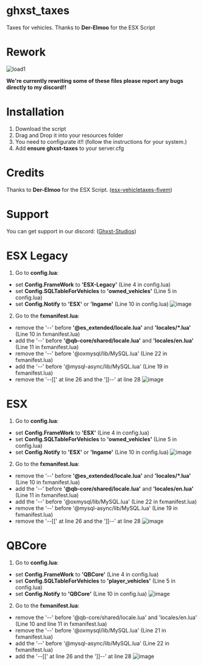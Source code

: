 # ghxst_taxes
Taxes for vehicles. Thanks to **Der-Elmoo** for the ESX Script

# Rework

![load1](https://user-images.githubusercontent.com/61068944/178812989-bf334328-982f-4434-8cb7-5fb13ce13fd9.gif)

**We're currently rewriting some of these files please report any bugs directly to my discord!!**


# Installation
1. Download the script
2. Drag and Drop it into your resources folder
4. You need to configurate it!! (follow the instructions for your system.)
5. Add **ensure ghxst-taxes** to your server.cfg

# Credits
Thanks to **Der-Elmoo** for the ESX Script. ([esx-vehicletaxes-fivem](https://github.com/Der-Elmoo/esx-vehicletaxes-fivem))

# Support
You can get support in our discord: ([Ghxst-Studios](https://discord.gg/knte6cydvM))

# ESX Legacy
1. Go to **config.lua**:
- set **Config.FrameWork** to **'ESX-Legacy'** (Line 4 in config.lua)
- set **Config.SQLTableForVehicles** to **'owned_vehicles'** (Line 5 in config.lua)
- set **Config.Notify** to **'ESX'** or **'Ingame'** (Line 10 in config.lua)
![image](https://user-images.githubusercontent.com/61068944/178944808-8b858214-cc09-48a6-b326-ddb3a56d7e8d.png)
2. Go to the **fxmanifest.lua**:
- remove the '--' before **'@es_extended/locale.lua'** and **'locales/*.lua'** (Line 10 in fxmanifest.lua)
- add the '--' before **'@qb-core/shared/locale.lua'** and **'locales/en.lua'** (Line 11 in fxmanifest.lua)
- remove the '--' before '@oxmysql/lib/MySQL.lua' (Line 22 in fxmanifest.lua)
- add the '--' before '@mysql-async/lib/MySQL.lua' (Line 19 in fxmanifest.lua)
- remove the '--[[' at line 26 and the ']]--' at line 28
![image](https://user-images.githubusercontent.com/61068944/178945405-857a9203-1424-4bc9-b2f0-0ed4839c89f8.png)

# ESX
1. Go to **config.lua**:
- set **Config.FrameWork** to **'ESX'** (Line 4 in config.lua)
- set **Config.SQLTableForVehicles** to **'owned_vehicles'** (Line 5 in config.lua)
- set **Config.Notify** to **'ESX'** or **'Ingame'** (Line 10 in config.lua)
![image](https://user-images.githubusercontent.com/61068944/178945550-3a62795c-bc0a-4b6a-8d44-3b67658d825e.png)
2. Go to the **fxmanifest.lua**:
- remove the '--' before **'@es_extended/locale.lua'** and **'locales/*.lua'** (Line 10 in fxmanifest.lua)
- add the '--' before **'@qb-core/shared/locale.lua'** and **'locales/en.lua'** (Line 11 in fxmanifest.lua)
- add the '--' before '@oxmysql/lib/MySQL.lua' (Line 22 in fxmanifest.lua)
- remove the '--' before '@mysql-async/lib/MySQL.lua' (Line 19 in fxmanifest.lua)
- remove the '--[[' at line 26 and the ']]--' at line 28
![image](https://user-images.githubusercontent.com/61068944/178945693-852ff831-7a83-44dd-8fc5-b85e8ce129b6.png)

# QBCore
1. Go to **config.lua**:
- set **Config.FrameWork** to **'QBCore'** (Line 4 in config.lua)
- set **Config.SQLTableForVehicles** to **'player_vehicles'** (Line 5 in config.lua)
- set **Config.Notify** to **'QBCore'** (Line 10 in config.lua)
![image](https://user-images.githubusercontent.com/61068944/178945851-7c30fbe2-d848-48b4-98a1-f07f57c00d53.png)
2. Go to the **fxmanifest.lua**:
- remove the '--' before '@qb-core/shared/locale.lua' and 'locales/en.lua' (Line 10 and line 11 in fxmanifest.lua)
- remove the '--' before '@oxmysql/lib/MySQL.lua' (Line 21 in fxmanifest.lua)
- add the '--' before '@mysql-async/lib/MySQL.lua' (Line 22 in fxmanifest.lua)
- add the '--[[' at line 26 and the ']]--' at line 28
![image](https://user-images.githubusercontent.com/61068944/178946294-9464e3e9-9bdb-4e02-bb7f-aeba29fd0241.png)

